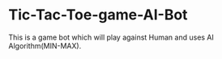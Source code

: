 # Tic-Tac-Toe-game-AI-Bot
This is a game bot which will play against Human and uses AI Algorithm(MIN-MAX).
